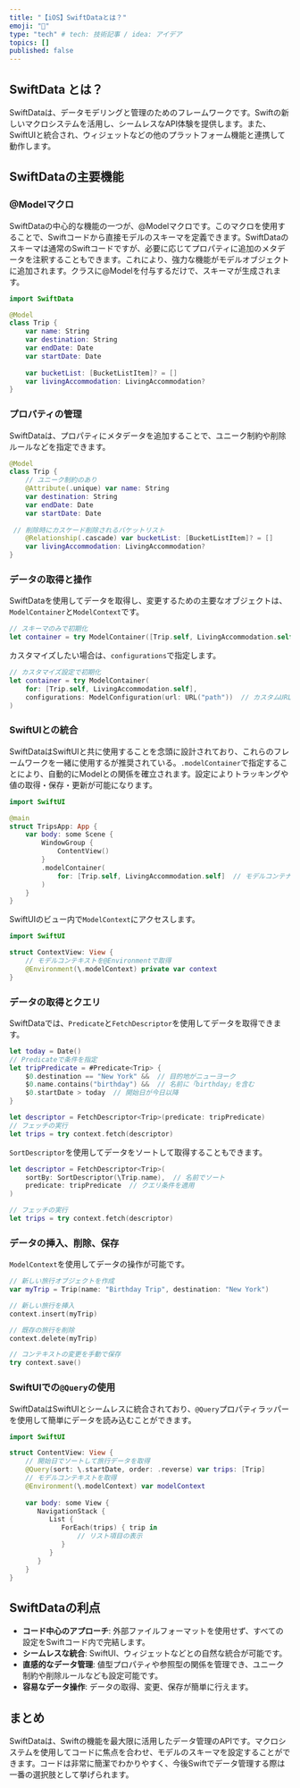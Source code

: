 ```yaml
---
title: "【iOS】SwiftDataとは？"
emoji: "💾"
type: "tech" # tech: 技術記事 / idea: アイデア
topics: []
published: false
---
```


## SwiftData とは？

SwiftDataは、データモデリングと管理のためのフレームワークです。Swiftの新しいマクロシステムを活用し、シームレスなAPI体験を提供します。また、SwiftUIと統合され、ウィジェットなどの他のプラットフォーム機能と連携して動作します。

## SwiftDataの主要機能

### @Modelマクロ

SwiftDataの中心的な機能の一つが、@Modelマクロです。このマクロを使用することで、Swiftコードから直接モデルのスキーマを定義できます。SwiftDataのスキーマは通常のSwiftコードですが、必要に応じてプロパティに追加のメタデータを注釈することもできます。これにより、強力な機能がモデルオブジェクトに追加されます。クラスに@Modelを付与するだけで、スキーマが生成されます。

```swift
import SwiftData

@Model
class Trip {
    var name: String 
    var destination: String
    var endDate: Date  
    var startDate: Date 
 
    var bucketList: [BucketListItem]? = []  
    var livingAccommodation: LivingAccommodation?  
}
```

### プロパティの管理

SwiftDataは、プロパティにメタデータを追加することで、ユニーク制約や削除ルールなどを指定できます。

```swift
@Model
class Trip {
    // ユニーク制約のあり
    @Attribute(.unique) var name: String  
    var destination: String  
    var endDate: Date  
    var startDate: Date 
 
 // 削除時にカスケード削除されるバケットリスト
    @Relationship(.cascade) var bucketList: [BucketListItem]? = []  
    var livingAccommodation: LivingAccommodation?  
}
```

### データの取得と操作

SwiftDataを使用してデータを取得し、変更するための主要なオブジェクトは、`ModelContainer`と`ModelContext`です。

```swift
// スキーマのみで初期化
let container = try ModelContainer([Trip.self, LivingAccommodation.self])
```

カスタマイズしたい場合は、`configurations`で指定します。

```swift
// カスタマイズ設定で初期化
let container = try ModelContainer(
    for: [Trip.self, LivingAccommodation.self],
    configurations: ModelConfiguration(url: URL("path"))  // カスタムURLで初期化
)
```

### SwiftUIとの統合

SwiftDataはSwiftUIと共に使用することを念頭に設計されており、これらのフレームワークを一緒に使用するが推奨されている。`.modelContainer`で指定することにより、自動的にModelとの関係を確立されます。設定によりトラッキングや値の取得・保存・更新が可能になります。

```swift
import SwiftUI

@main
struct TripsApp: App {
    var body: some Scene {
        WindowGroup {
            ContentView()  
        }
        .modelContainer(
            for: [Trip.self, LivingAccommodation.self]  // モデルコンテナを設定
        )
    }
}
```

SwiftUIのビュー内で`ModelContext`にアクセスします。

```swift
import SwiftUI

struct ContextView: View {
    // モデルコンテキストを@Environmentで取得
    @Environment(\.modelContext) private var context  
}
```

### データの取得とクエリ

SwiftDataでは、`Predicate`と`FetchDescriptor`を使用してデータを取得できます。

```swift
let today = Date()
// Predicateで条件を指定
let tripPredicate = #Predicate<Trip> { 
    $0.destination == "New York" &&  // 目的地がニューヨーク
    $0.name.contains("birthday") &&  // 名前に「birthday」を含む
    $0.startDate > today  // 開始日が今日以降
}

let descriptor = FetchDescriptor<Trip>(predicate: tripPredicate)
// フェッチの実行
let trips = try context.fetch(descriptor)  
```

`SortDescriptor`を使用してデータをソートして取得することもできます。

```swift
let descriptor = FetchDescriptor<Trip>(
    sortBy: SortDescriptor(\Trip.name),  // 名前でソート
    predicate: tripPredicate  // クエリ条件を適用
)

// フェッチの実行
let trips = try context.fetch(descriptor)  
```

### データの挿入、削除、保存

`ModelContext`を使用してデータの操作が可能です。

```swift
// 新しい旅行オブジェクトを作成
var myTrip = Trip(name: "Birthday Trip", destination: "New York")  

// 新しい旅行を挿入
context.insert(myTrip)

// 既存の旅行を削除
context.delete(myTrip)

// コンテキストの変更を手動で保存
try context.save()
```

### SwiftUIでの`@Query`の使用

SwiftDataはSwiftUIとシームレスに統合されており、`@Query`プロパティラッパーを使用して簡単にデータを読み込むことができます。

```swift
import SwiftUI

struct ContentView: View {
    // 開始日でソートして旅行データを取得
    @Query(sort: \.startDate, order: .reverse) var trips: [Trip]  
    // モデルコンテキストを取得
    @Environment(\.modelContext) var modelContext  
    
    var body: some View {
       NavigationStack {
          List {
             ForEach(trips) { trip in 
                 // リスト項目の表示
             }
          }
       }
    }
}
```

## SwiftDataの利点

- **コード中心のアプローチ**:
   外部ファイルフォーマットを使用せず、すべての設定をSwiftコード内で完結します。
- **シームレスな統合**: 
  SwiftUI、ウィジェットなどとの自然な統合が可能です。
- **直感的なデータ管理**: 
  値型プロパティや参照型の関係を管理でき、ユニーク制約や削除ルールなども設定可能です。
- **容易なデータ操作**: 
  データの取得、変更、保存が簡単に行えます。

## まとめ

SwiftDataは、Swiftの機能を最大限に活用したデータ管理のAPIです。マクロシステムを使用してコードに焦点を合わせ、モデルのスキーマを設定することができます。コードは非常に簡潔でわかりやすく、今後Swiftでデータ管理する際は一番の選択肢として挙げられます。

